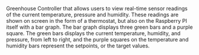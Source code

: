 Greenhouse Controller that allows users to view real-time sensor readings of the current temperature, pressure and humidity. These readings are shown on
screen in the form of a thermostat, but also on the Raspberry PI itself with a bar graph. The bar graph displays three green bars and a purple square. The green bars displays the 
current temperature, humidity, and pressure, from left to right, and the purple squares on the temperature and humidity bars represent the setpoints, or the target values.
